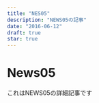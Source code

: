 ```yaml
---
title: "NES05"
description: "NEWS05の記事"
date: "2016-06-12"
draft: true
star: true
---
```


# News05
これはNEWS05の詳細記事です
